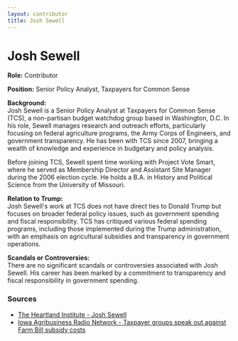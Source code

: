 ```yaml
---
layout: contributor  
title: Josh Sewell
---
```


# Josh Sewell

**Role:** Contributor

**Position:** Senior Policy Analyst, Taxpayers for Common Sense

**Background:**  
Josh Sewell is a Senior Policy Analyst at Taxpayers for Common Sense (TCS), a non-partisan budget watchdog group based in Washington, D.C. In his role, Sewell manages research and outreach efforts, particularly focusing on federal agriculture programs, the Army Corps of Engineers, and government transparency. He has been with TCS since 2007, bringing a wealth of knowledge and experience in budgetary and policy analysis.

Before joining TCS, Sewell spent time working with Project Vote Smart, where he served as Membership Director and Assistant Site Manager during the 2006 election cycle. He holds a B.A. in History and Political Science from the University of Missouri.

**Relation to Trump:**  
Josh Sewell's work at TCS does not have direct ties to Donald Trump but focuses on broader federal policy issues, such as government spending and fiscal responsibility. TCS has critiqued various federal spending programs, including those implemented during the Trump administration, with an emphasis on agricultural subsidies and transparency in government operations.

**Scandals or Controversies:**  
There are no significant scandals or controversies associated with Josh Sewell. His career has been marked by a commitment to transparency and fiscal responsibility in government spending.

### Sources
- [The Heartland Institute - Josh Sewell](https://heartland.org/about-us/who-we-are/josh-sewell/)
- [Iowa Agribusiness Radio Network - Taxpayer groups speak out against Farm Bill subsidy costs](https://iowaagribusinessradionetwork.com/taxpayer-groups-speak-out-against-farm-bill-subsidy-costs/)
